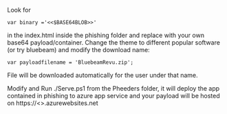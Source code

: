 Look for 
```
var binary ='<<$BASE64BLOB>>' 
```
in the index.html inside the phishing folder and replace with your own base64 payload/container. Change the theme to different popular software (or try bluebeam) and modify the download name:

    var payloadfilename = 'BluebeamRevu.zip';

File will be downloaded automatically for the user under that name.

Modify and Run ./Serve.ps1 from  the Pheeders folder, it will deploy the app contained in phishing to azure app service and your payload will be hosted on https://<<APP NAME>>.azurewebsites.net